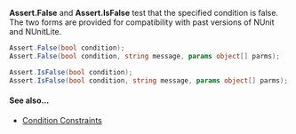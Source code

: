 **Assert.False** and **Assert.IsFalse** test that the specified condition is false.
The two forms are provided for compatibility with past versions of NUnit and
NUnitLite.

```csharp
Assert.False(bool condition);
Assert.False(bool condition, string message, params object[] parms);

Assert.IsFalse(bool condition);
Assert.IsFalse(bool condition, string message, params object[] parms);
```

#### See also...
 * [Condition Constraints](Constraints#condition-constraints)

